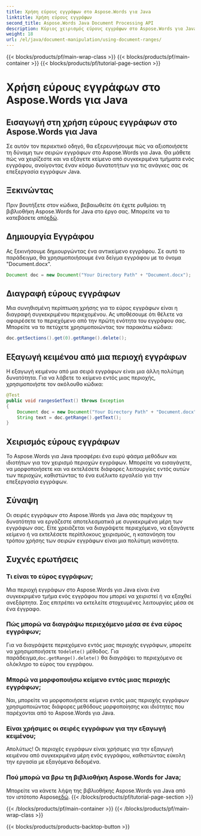 ```yaml
---
title: Χρήση εύρους εγγράφων στο Aspose.Words για Java
linktitle: Χρήση εύρους εγγράφων
second_title: Aspose.Words Java Document Processing API
description: Κύριος χειρισμός εύρους εγγράφων στο Aspose.Words για Java. Μάθετε να διαγράφετε, να εξάγετε και να μορφοποιείτε κείμενο με αυτόν τον περιεκτικό οδηγό.
weight: 18
url: /el/java/document-manipulation/using-document-ranges/
---
```


{{< blocks/products/pf/main-wrap-class >}}
{{< blocks/products/pf/main-container >}}
{{< blocks/products/pf/tutorial-page-section >}}

# Χρήση εύρους εγγράφων στο Aspose.Words για Java


## Εισαγωγή στη χρήση εύρους εγγράφων στο Aspose.Words για Java

Σε αυτόν τον περιεκτικό οδηγό, θα εξερευνήσουμε πώς να αξιοποιήσετε τη δύναμη των σειρών εγγράφων στο Aspose.Words για Java. Θα μάθετε πώς να χειρίζεστε και να εξάγετε κείμενο από συγκεκριμένα τμήματα ενός εγγράφου, ανοίγοντας έναν κόσμο δυνατοτήτων για τις ανάγκες σας σε επεξεργασία εγγράφων Java.

## Ξεκινώντας

 Πριν βουτήξετε στον κώδικα, βεβαιωθείτε ότι έχετε ρυθμίσει τη βιβλιοθήκη Aspose.Words for Java στο έργο σας. Μπορείτε να το κατεβάσετε από[εδώ](https://releases.aspose.com/words/java/).

## Δημιουργία Εγγράφου

Ας ξεκινήσουμε δημιουργώντας ένα αντικείμενο εγγράφου. Σε αυτό το παράδειγμα, θα χρησιμοποιήσουμε ένα δείγμα εγγράφου με το όνομα "Document.docx".

```java
Document doc = new Document("Your Directory Path" + "Document.docx");
```

## Διαγραφή εύρους εγγράφων

Μια συνηθισμένη περίπτωση χρήσης για το εύρος εγγράφων είναι η διαγραφή συγκεκριμένου περιεχομένου. Ας υποθέσουμε ότι θέλετε να αφαιρέσετε το περιεχόμενο από την πρώτη ενότητα του εγγράφου σας. Μπορείτε να το πετύχετε χρησιμοποιώντας τον παρακάτω κώδικα:

```java
doc.getSections().get(0).getRange().delete();
```

## Εξαγωγή κειμένου από μια περιοχή εγγράφων

Η εξαγωγή κειμένου από μια σειρά εγγράφων είναι μια άλλη πολύτιμη δυνατότητα. Για να λάβετε το κείμενο εντός μιας περιοχής, χρησιμοποιήστε τον ακόλουθο κώδικα:

```java
@Test
public void rangesGetText() throws Exception
{
    Document doc = new Document("Your Directory Path" + "Document.docx");
    String text = doc.getRange().getText();
}
```

## Χειρισμός εύρους εγγράφων

Το Aspose.Words για Java προσφέρει ένα ευρύ φάσμα μεθόδων και ιδιοτήτων για τον χειρισμό περιοχών εγγράφων. Μπορείτε να εισαγάγετε, να μορφοποιήσετε και να εκτελέσετε διάφορες λειτουργίες εντός αυτών των περιοχών, καθιστώντας το ένα ευέλικτο εργαλείο για την επεξεργασία εγγράφων.

## Σύναψη

Οι σειρές εγγράφων στο Aspose.Words για Java σάς παρέχουν τη δυνατότητα να εργάζεστε αποτελεσματικά με συγκεκριμένα μέρη των εγγράφων σας. Είτε χρειάζεται να διαγράψετε περιεχόμενο, να εξαγάγετε κείμενο ή να εκτελέσετε περίπλοκους χειρισμούς, η κατανόηση του τρόπου χρήσης των σειρών εγγράφων είναι μια πολύτιμη ικανότητα.

## Συχνές ερωτήσεις

### Τι είναι το εύρος εγγράφων;

Μια περιοχή εγγράφων στο Aspose.Words για Java είναι ένα συγκεκριμένο τμήμα ενός εγγράφου που μπορεί να χειριστεί ή να εξαχθεί ανεξάρτητα. Σας επιτρέπει να εκτελείτε στοχευμένες λειτουργίες μέσα σε ένα έγγραφο.

### Πώς μπορώ να διαγράψω περιεχόμενο μέσα σε ένα εύρος εγγράφων;

 Για να διαγράψετε περιεχόμενο εντός μιας περιοχής εγγράφων, μπορείτε να χρησιμοποιήσετε το`delete()` μέθοδος. Για παράδειγμα,`doc.getRange().delete()` θα διαγράψει το περιεχόμενο σε ολόκληρο το εύρος του εγγράφου.

### Μπορώ να μορφοποιήσω κείμενο εντός μιας περιοχής εγγράφων;

Ναι, μπορείτε να μορφοποιήσετε κείμενο εντός μιας περιοχής εγγράφων χρησιμοποιώντας διάφορες μεθόδους μορφοποίησης και ιδιότητες που παρέχονται από το Aspose.Words για Java.

### Είναι χρήσιμες οι σειρές εγγράφων για την εξαγωγή κειμένου;

Απολύτως! Οι περιοχές εγγράφων είναι χρήσιμες για την εξαγωγή κειμένου από συγκεκριμένα μέρη ενός εγγράφου, καθιστώντας εύκολη την εργασία με εξαγόμενα δεδομένα.

### Πού μπορώ να βρω τη βιβλιοθήκη Aspose.Words for Java;

 Μπορείτε να κάνετε λήψη της βιβλιοθήκης Aspose.Words για Java από τον ιστότοπο Aspose[εδώ](https://releases.aspose.com/words/java/).
{{< /blocks/products/pf/tutorial-page-section >}}

{{< /blocks/products/pf/main-container >}}
{{< /blocks/products/pf/main-wrap-class >}}

{{< blocks/products/products-backtop-button >}}
